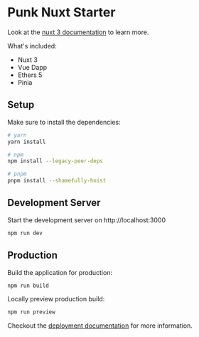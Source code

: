 # Punk Nuxt Starter

Look at the [nuxt 3 documentation](https://v3.nuxtjs.org) to learn more.

What's included:

- Nuxt 3
- Vue Dapp
- Ethers 5
- Pinia

## Setup

Make sure to install the dependencies:

```bash
# yarn
yarn install

# npm
npm install --legacy-peer-deps 

# pnpm
pnpm install --shamefully-hoist
```

## Development Server

Start the development server on http://localhost:3000

```bash
npm run dev
```

## Production

Build the application for production:

```bash
npm run build
```

Locally preview production build:

```bash
npm run preview
```

Checkout the [deployment documentation](https://v3.nuxtjs.org/guide/deploy/presets) for more information.
